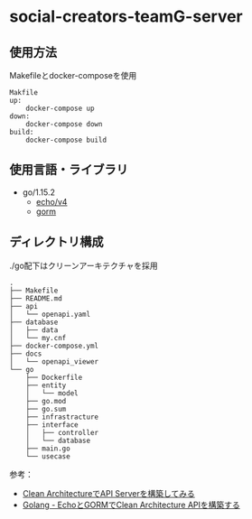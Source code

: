 # social-creators-teamG-server

## 使用方法
Makefileとdocker-composeを使用  
```
Makfile
up:
	docker-compose up
down:
	docker-compose down
build:
	docker-compose build
```

## 使用言語・ライブラリ
- go/1.15.2
  - [echo/v4](https://github.com/labstack/echo)
  - [gorm](https://github.com/go-gorm/gorm)

## ディレクトリ構成
./go配下はクリーンアーキテクチャを採用  
```
.
├── Makefile
├── README.md
├── api
│   └── openapi.yaml
├── database
│   ├── data
│   └── my.cnf
├── docker-compose.yml
├── docs
│   └── openapi_viewer
└── go
    ├── Dockerfile
    ├── entity
    │   └── model
    ├── go.mod
    ├── go.sum
    ├── infrastracture
    ├── interface
    │   ├── controller
    │   └── database
    ├── main.go
    └── usecase
```
参考：
- [Clean ArchitectureでAPI Serverを構築してみる](https://qiita.com/hirotakan/items/698c1f5773a3cca6193e)
- [Golang - EchoとGORMでClean Architecture APIを構築する](https://qiita.com/so-heee/items/0cca93008eae635c642a)
